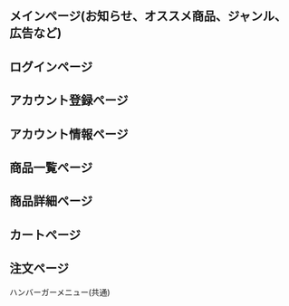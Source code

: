 ## メインページ(お知らせ、オススメ商品、ジャンル、広告など)
## ログインページ
## アカウント登録ページ
## アカウント情報ページ
## 商品一覧ページ
## 商品詳細ページ
## カートページ
## 注文ページ

ハンバーガーメニュー(共通)
